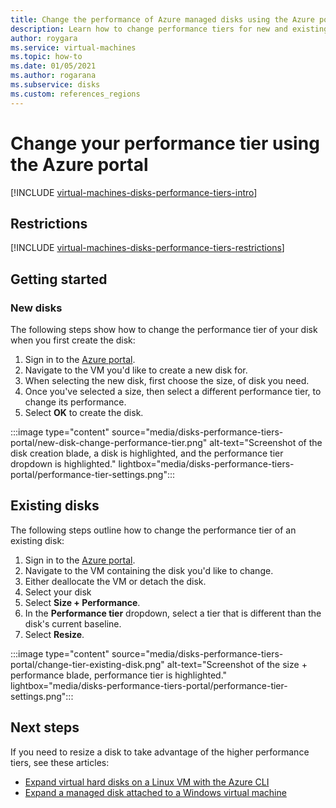 ```yaml
---
title: Change the performance of Azure managed disks using the Azure portal
description: Learn how to change performance tiers for new and existing managed disks using the Azure portal.
author: roygara
ms.service: virtual-machines
ms.topic: how-to
ms.date: 01/05/2021
ms.author: rogarana
ms.subservice: disks
ms.custom: references_regions
---
```


# Change your performance tier using the Azure portal

[!INCLUDE [virtual-machines-disks-performance-tiers-intro](../../includes/virtual-machines-disks-performance-tiers-intro.md)]

## Restrictions

[!INCLUDE [virtual-machines-disks-performance-tiers-restrictions](../../includes/virtual-machines-disks-performance-tiers-restrictions.md)]

## Getting started

### New disks

The following steps show how to change the performance tier of your disk when you first create the disk:

1. Sign in to the [Azure portal](https://portal.azure.com/).
1. Navigate to the VM you'd like to create a new disk for.
1. When selecting the new disk, first choose the size, of disk you need.
1. Once you've selected a size, then select a different performance tier, to change its performance.
1. Select **OK** to create the disk.

:::image type="content" source="media/disks-performance-tiers-portal/new-disk-change-performance-tier.png" alt-text="Screenshot of the disk creation blade, a disk is highlighted, and the performance tier dropdown is highlighted." lightbox="media/disks-performance-tiers-portal/performance-tier-settings.png":::


## Existing disks

The following steps outline how to change the performance tier of an existing disk:

1. Sign in to the [Azure portal](https://portal.azure.com/).
1. Navigate to the VM containing the disk you'd like to change.
1. Either deallocate the VM or detach the disk.
1. Select your disk
1. Select **Size + Performance**.
1. In the **Performance tier** dropdown, select a tier that is different than the disk's current baseline.
1. Select **Resize**.

:::image type="content" source="media/disks-performance-tiers-portal/change-tier-existing-disk.png" alt-text="Screenshot of the size + performance blade, performance tier is highlighted." lightbox="media/disks-performance-tiers-portal/performance-tier-settings.png":::

## Next steps

If you need to resize a disk to take advantage of the higher performance tiers, see these articles:

- [Expand virtual hard disks on a Linux VM with the Azure CLI](linux/expand-disks.md)
- [Expand a managed disk attached to a Windows virtual machine](windows/expand-os-disk.md)
